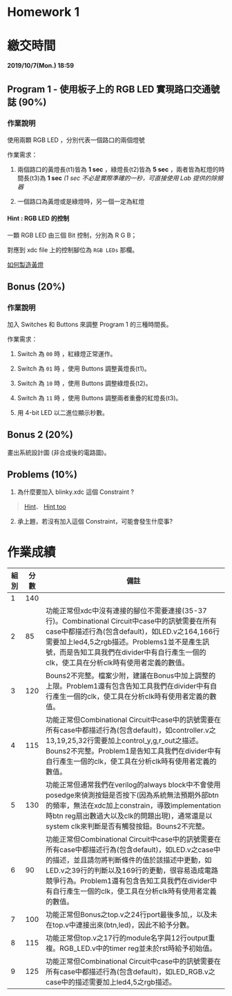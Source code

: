 Homework 1
=============================

# 繳交時間

**2019/10/7(Mon.) 18:59**

## Program 1 - 使用板子上的 RGB LED 實現路口交通號誌 (90%)

### 作業說明

使用兩顆 RGB LED ，分別代表一個路口的兩個燈號

作業需求：

1. 兩個路口的黃燈長(t1)皆為 **1 sec** ，綠燈長(t2)皆為 **5 sec** ，兩者皆為紅燈的時間長(t3)為 **1 sec** _(1 sec 不必是實際準確的一秒，可直接使用 Lab 提供的除頻器_

2. 一個路口為黃燈或是綠燈時，另一個一定為紅燈

#### Hint : RGB LED 的控制

一顆 RGB LED 由三個 Bit 控制，分別為 R G B；

對應到 xdc file 上的控制腳位為 `RGB LEDs` 那欄。

[如何製造黃燈](https://zh.wikipedia.org/wiki/%E4%B8%89%E5%8E%9F%E8%89%B2%E5%85%89%E6%A8%A1%E5%BC%8F)

## Bonus (20%)

### 作業說明

加入 Switches 和 Buttons 來調整 Program 1 的三種時間長。

作業需求：

1. Switch 為 `00` 時 ，紅綠燈正常運作。

2. Switch 為 `01` 時 ，使用 Buttons 調整黃燈長(t1)。

3. Switch 為 `10` 時 ，使用 Buttons 調整綠燈長(t2)。

4. Switch 為 `11` 時 ，使用 Buttons 調整兩者重疊的紅燈長(t3)。

5. 用 4-bit LED 以二進位顯示秒數。

## Bonus 2 (20%)

畫出系統設計圖 (非合成後的電路圖)。

## Problems (10%)

1. 為什麼要加入 blinky.xdc 這個 Constraint ?

> [Hint](https://www.xilinx.com/support/documentation/sw_manuals/xilinx2018_1/ug903-vivado-using-constraints.pdf)、 [Hint too](https://forums.xilinx.com/t5/Synthesis/Clock-Dividers-XDC-definition-best-practice/td-p/709540)

2. 承上題，若沒有加入這個 Constraint，可能會發生什麼事?

# 作業成績

| 組別 | 分數 | 備註 |
|------|------|-----|
|1|140||
|2|85|功能正常但xdc中沒有連接的腳位不需要連接(35-37行)。Combinational Circuit中case中的訊號需要在所有case中都描述行為(包含default)，如LED.v之164,166行需要加上led4,5之rgb描述。Problems1並不是產生訊號，而是告知工具我們在divider中有自行產生一個的clk，使工具在分析clk時有使用者定義的數值。|
|3|120|Bouns2不完整。檔案少附，建議在Bonus中加上調整的上限。Problem1還有包含告知工具我們在divider中有自行產生一個的clk，使工具在分析clk時有使用者定義的數值。|
|4|115|功能正常但Combinational Circuit中case中的訊號需要在所有case中都描述行為(包含default)，如controller.v之13,19,25,32行需要加上control_y,g,r_out之描述。Bouns2不完整。Problem1是告知工具我們在divider中有自行產生一個的clk，使工具在分析clk時有使用者定義的數值。|
|5|130|功能正常但通常我們在verilog的always block中不會使用posedge來偵測按鈕是否按下(因為系統無法預期外部btn的頻率，無法在xdc加上constrain，導致implementation時btn reg扇出數過大以及clk的問題出現)，通常還是以system clk來判斷是否有觸發按鈕。Bouns2不完整。|
|6|90|功能正常但Combinational Circuit中case中的訊號需要在所有case中都描述行為(包含default)，如LED.v之case中的描述，並且請勿將判斷條件的值於該描述中更動，如LED.v之39行的判斷以及169行的更動，很容易造成電路競爭行為。Problem1還有包含告知工具我們在divider中有自行產生一個的clk，使工具在分析clk時有使用者定義的數值。|
|7|100|功能正常但Bonus之top.v之24行port最後多加,，以及未在top.v中連接出來(btn,led)，因此不給予分數。|
|8|115|功能正常但top.v之17行的module名字與12行output重複。RGB_LED.v中的timer reg並未於rst時給予初始值。|
|9|125|功能正常但Combinational Circuit中case中的訊號需要在所有case中都描述行為(包含default)，如LED_RGB.v之case中的描述需要加上led4,5之rgb描述。|
